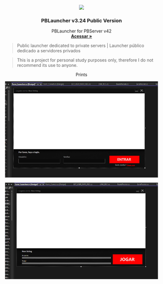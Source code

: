 <p align="center">
    <a href="https://github.com/codecorno/PBLauncher/tree/master/Loading">
        <img src="https://github.com/codecorno/PBLauncher/blob/master/Loading/ViperRed_intro_bg.bmp" />
    </a>
</p>
<h3 align="center">PBLauncher v3.24 Public Version</h3>

<p align="center">
    PBLauncher for PBServer v42
    <br />
    <a href="https://github.com/codecorno/PBLauncher"><strong>Acessar »</strong></a>
    <br />
  </p>
</p>

> Public launcher dedicated to private servers | Launcher público dedicado a servidores privados

> This is a project for personal study purposes only, therefore I do not recommend its use to anyone.

 <p align="center">
    Prints
    <br />
  </p>
  
<p align="center">
    <a href="https://github.com/codecorno/PBLauncher-v3.24/blob/main/img">
        <img src="https://github.com/codecorno/PBLauncher-v3.24/blob/main/img/launcher1.png" />
    </a>
</p>

<p align="center">
    <a href="https://github.com/codecorno/PBLauncher-v3.24/blob/main/img">
        <img src="https://github.com/codecorno/PBLauncher-v3.24/blob/main/img/launcher2.png" />
    </a>
</p>
